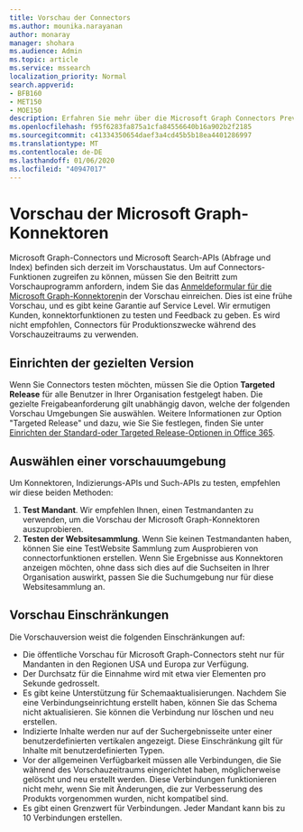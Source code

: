 ```yaml
---
title: Vorschau der Connectors
ms.author: mounika.narayanan
author: monaray
manager: shohara
ms.audience: Admin
ms.topic: article
ms.service: mssearch
localization_priority: Normal
search.appverid:
- BFB160
- MET150
- MOE150
description: Erfahren Sie mehr über die Microsoft Graph Connectors Preview für Microsoft Search.
ms.openlocfilehash: f95f6283fa875a1cfa84556640b16a902b2f2185
ms.sourcegitcommit: c41334350654daef3a4cd45b5b18ea4401286997
ms.translationtype: MT
ms.contentlocale: de-DE
ms.lasthandoff: 01/06/2020
ms.locfileid: "40947017"
---
```

# <a name="microsoft-graph-connectors-preview"></a>Vorschau der Microsoft Graph-Konnektoren

Microsoft Graph-Connectors und Microsoft Search-APIs (Abfrage und Index) befinden sich derzeit im Vorschaustatus. Um auf Connectors-Funktionen zugreifen zu können, müssen Sie den Beitritt zum Vorschauprogramm anfordern, indem Sie das <a href="https://forms.office.com/Pages/ResponsePage.aspx?id=v4j5cvGGr0GRqy180BHbRxWYgu82J_RFnMMATAS6_chUNVYwNU1CMDNZUDBSSDZKWVo2RDJDRjRLQi4u" target="_blank">Anmeldeformular für die Microsoft Graph-Konnektoren</a>in der Vorschau einreichen. Dies ist eine frühe Vorschau, und es gibt keine Garantie auf Service Level. Wir ermutigen Kunden, konnektorfunktionen zu testen und Feedback zu geben. Es wird nicht empfohlen, Connectors für Produktionszwecke während des Vorschauzeitraums zu verwenden.

## <a name="set-up-targeted-release"></a>Einrichten der gezielten Version
Wenn Sie Connectors testen möchten, müssen Sie die Option **Targeted Release** für alle Benutzer in Ihrer Organisation festgelegt haben. Die gezielte Freigabeanforderung gilt unabhängig davon, welche der folgenden Vorschau Umgebungen Sie auswählen.
Weitere Informationen zur Option "Targeted Release" und dazu, wie Sie Sie festlegen, finden Sie unter <a href="https://docs.microsoft.com/office365/admin/manage/release-options-in-office-365?view=o365-worldwide" target="_blank">Einrichten der Standard-oder Targeted Release-Optionen in Office 365</a>.

## <a name="choose-a-preview-environment"></a>Auswählen einer vorschauumgebung 
Um Konnektoren, Indizierungs-APIs und Such-APIs zu testen, empfehlen wir diese beiden Methoden:
1. **Test Mandant**.  Wir empfehlen Ihnen, einen Testmandanten zu verwenden, um die Vorschau der Microsoft Graph-Konnektoren auszuprobieren.
2. **Testen der Websitesammlung**. Wenn Sie keinen Testmandanten haben, können Sie eine TestWebsite Sammlung zum Ausprobieren von connectorfunktionen erstellen. Wenn Sie Ergebnisse aus Konnektoren anzeigen möchten, ohne dass sich dies auf die Suchseiten in Ihrer Organisation auswirkt, passen Sie die Suchumgebung nur für diese Websitesammlung an.

## <a name="preview-limitations"></a>Vorschau Einschränkungen
Die Vorschauversion weist die folgenden Einschränkungen auf:
* Die öffentliche Vorschau für Microsoft Graph-Connectors steht nur für Mandanten in den Regionen USA und Europa zur Verfügung. 
* Der Durchsatz für die Einnahme wird mit etwa vier Elementen pro Sekunde gedrosselt.
* Es gibt keine Unterstützung für Schemaaktualisierungen. Nachdem Sie eine Verbindungseinrichtung erstellt haben, können Sie das Schema nicht aktualisieren. Sie können die Verbindung nur löschen und neu erstellen.
* Indizierte Inhalte werden nur auf der Suchergebnisseite unter einer benutzerdefinierten vertikalen angezeigt. Diese Einschränkung gilt für Inhalte mit benutzerdefinierten Typen.
* Vor der allgemeinen Verfügbarkeit müssen alle Verbindungen, die Sie während des Vorschauzeitraums eingerichtet haben, möglicherweise gelöscht und neu erstellt werden. Diese Verbindungen funktionieren nicht mehr, wenn Sie mit Änderungen, die zur Verbesserung des Produkts vorgenommen wurden, nicht kompatibel sind.
* Es gibt einen Grenzwert für Verbindungen. Jeder Mandant kann bis zu 10 Verbindungen erstellen.
